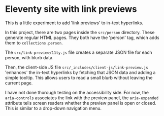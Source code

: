 # Eleventy site with link previews

This is a little experiment to add 'link previews' to in-text hyperlinks.

In this project, there are two pages inside the `src/person` directory. These generate regular HTML pages. They both have the 'person' tag, which adds them to `collections.person`.

The `src/link-preview/11ty.js` file creates a separate JSON file for each person, with blurb data.

Then, the client-side JS file `src/_includes/client-js/link-preview.js` 'enhances' the in-text hyperlinks by fetching that JSON data and adding a simple tooltip. This allows users to read a small blurb without leaving the current page.

I have not done thorough testing on the accessibility side. For now, the `aria-controls` associates the link with the preview panel, the `aria-expanded` attribute tells screen readers whether the preview panel is open or closed. This is similar to a drop-down navigation menu.
